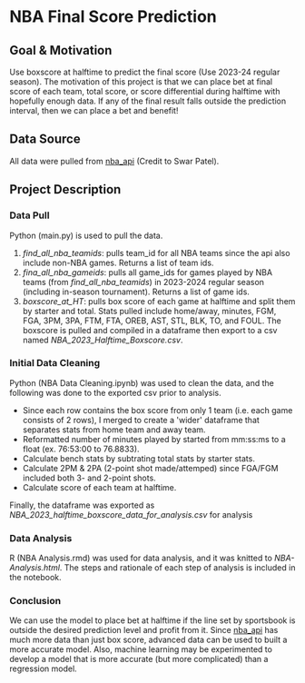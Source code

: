 # NBA Final Score Prediction
## Goal & Motivation
 Use boxscore at halftime to predict the final score (Use 2023-24 regular season). The motivation of this project is that we can place bet at final score of each team, total score, or score differential during halftime with hopefully enough data. If any of the final result falls outside the prediction interval, then we can place a bet and benefit!
## Data Source
All data were pulled from [nba_api](https://github.com/swar/nba_api) (Credit to Swar Patel).
## Project Description
### Data Pull
Python (main.py) is used to pull the data. 
1. *find_all_nba_teamids*: pulls team_id for all NBA teams since the api also include non-NBA games. Returns a list of team ids.
2. *fina_all_nba_gameids*: pulls all game_ids for games played by NBA teams (from *find_all_nba_teamids*) in 2023-2024 regular season (including in-season tournament). Returns a list of game ids.
3. *boxscore_at_HT*: pulls box score of each game at halftime and split them by starter and total. Stats pulled include home/away, minutes, FGM, FGA, 3PM, 3PA, FTM, FTA, OREB, AST, STL, BLK, TO, and FOUL. The boxscore is pulled and compiled in a dataframe then export to a csv named *NBA_2023_Halftime_Boxscore.csv*.
### Initial Data Cleaning
Python (NBA Data Cleaning.ipynb) was used to clean the data, and the following was done to the exported csv prior to analysis. 
- Since each row contains the box score from only 1 team (i.e. each game consists of 2 rows), I merged to create a 'wider' dataframe that separates stats from home team and away team.
- Reformatted number of minutes played by started from mm:ss:ms to a float (ex. 76:53:00 to 76.8833).
- Calculate bench stats by subtrating total stats by starter stats.
- Calculate 2PM & 2PA (2-point shot made/attemped) since FGA/FGM included both 3- and 2-point shots. 
- Calculate score of each team at halftime.
  
Finally, the dataframe was exported as *NBA_2023_halftime_boxscore_data_for_analysis.csv* for analysis
### Data Analysis
R (NBA Analysis.rmd) was used for data analysis, and it was knitted to *NBA-Analysis.html*. The steps and rationale of each step of analysis is included in the notebook. 

### Conclusion
We can use the model to place bet at halftime if the line set by sportsbook is outside the desired prediction level and profit from it. Since [nba_api](https://github.com/swar/nba_api) has much more data than just box score, advanced data can be used to built a more accurate model. Also, machine learning may be experimented to develop a model that is more accurate (but more complicated) than a regression model. 
